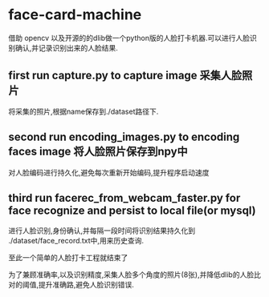 # face-card-machine
借助 opencv 以及开源的的dlib做一个python版的人脸打卡机器.可以进行人脸识别确认,并记录识别出来的人脸结果.



## first run capture.py to capture image 采集人脸照片
将采集的照片,根据name保存到./dataset路径下.




## second run encoding_images.py to encoding faces image 将人脸照片保存到npy中
对人脸编码进行持久化,避免每次重新开始编码,提升程序启动速度




## third run facerec_from_webcam_faster.py for face recognize and persist to local file(or mysql)
进行人脸识别,身份确认,并每隔一段时间将识别结果持久化到 ./dataset/face_record.txt中,用来历史查询.

至此一个简单的人脸打卡工程就结束了


为了兼顾准确率,以及识别精度,采集人脸多个角度的照片(8张),并降低dlib的人脸比对的阈值,提升准确路,避免人脸识别错误.



